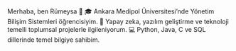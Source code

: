 Merhaba, ben Rümeysa 👋
🎓 Ankara Medipol Üniversitesi’nde Yönetim Bilişim Sistemleri öğrencisiyim.
🤖 Yapay zeka, yazılım geliştirme ve teknoloji temelli toplumsal projelerle ilgileniyorum.
💻 Python, Java, C ve SQL dillerinde temel bilgiye sahibim.
